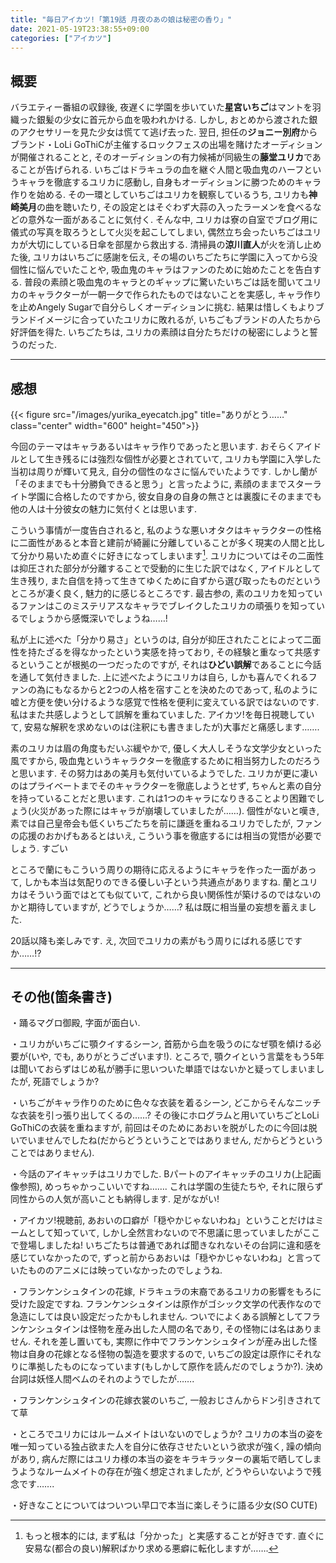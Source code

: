```yaml
---
title: "毎日アイカツ!「第19話 月夜のあの娘は秘密の香り」"
date: 2021-05-19T23:38:55+09:00
categories: ["アイカツ"]
---
```

## 概要

バラエティー番組の収録後, 夜遅くに学園を歩いていた**星宮いちご**はマントを羽織った銀髪の少女に首元から血を吸われかける. しかし, おとめから渡された銀のアクセサリーを見た少女は慌てて逃げ去った. 翌日, 担任の**ジョニー別府**からブランド・LoLi GoThiCが主催するロックフェスの出場を賭けたオーディションが開催されることと, そのオーディションの有力候補が同級生の**藤堂ユリカ**であることが告げられる. いちごはドラキュラの血を継ぐ人間と吸血鬼のハーフというキャラを徹底するユリカに感動し, 自身もオーディションに勝つためのキャラ作りを始める. その一環としていちごはユリカを観察しているうち, ユリカも**神崎美月**の曲を聴いたり, その設定とはそぐわず大蒜の入ったラーメンを食べるなどの意外な一面があることに気付く. そんな中, ユリカは寮の自室でブログ用に儀式の写真を取ろうとして火災を起こしてしまい, 偶然立ち会ったいちごはユリカが大切にしている日傘を部屋から救出する. 清掃員の**涼川直人**が火を消し止めた後, ユリカはいちごに感謝を伝え, その場のいちごたちに学園に入ってから没個性に悩んでいたことや, 吸血鬼のキャラはファンのために始めたことを告白する. 普段の素顔と吸血鬼のキャラとのギャップに驚いたいちごは話を聞いてユリカのキャラクターが一朝一夕で作られたものではないことを実感し, キャラ作りを止めAngely Sugarで自分らしくオーディションに挑む. 結果は惜しくもよりブランドイメージに合っていたユリカに敗れるが, いちごもブランドの人たちから好評価を得た. いちごたちは, ユリカの素顔は自分たちだけの秘密にしようと誓うのだった.

***

## 感想

{{< figure src="/images/yurika_eyecatch.jpg" title="ありがとう……" class="center" width="600" height="450">}}

今回のテーマはキャラあるいはキャラ作りであったと思います. おそらくアイドルとして生き残るには強烈な個性が必要とされていて, ユリカも学園に入学した当初は周りが輝いて見え, 自分の個性のなさに悩んでいたようです. しかし蘭が「そのままでも十分勝負できると思う」と言ったように, 素顔のままでスターライト学園に合格したのですから, 彼女自身の自身の無さとは裏腹にそのままでも他の人は十分彼女の魅力に気付くとは思います.

こういう事情が一度告白されると, 私のような悪いオタクはキャラクターの性格に二面性があると本音と建前が綺麗に分離していることが多く現実の人間と比して分かり易いため直ぐに好きになってしまいます[^footnote_1]. ユリカについてはその二面性は抑圧された部分が分離することで受動的に生じた訳ではなく, アイドルとして生き残り, また自信を持って生きてゆくために自ずから選び取ったものだというところが凄く良く, 魅力的に感じるところです. 最古参の, 素のユリカを知っているファンはこのミステリアスなキャラでブレイクしたユリカの頑張りを知っているでしょうから感慨深いでしょうね……!

私が上に述べた「分かり易さ」というのは, 自分が抑圧されたことによって二面性を持たざるを得なかったという実感を持っており, その経験と重なって共感するということが根拠の一つだったのですが, それは**ひどい誤解**であることに今話を通して気付きました. 上に述べたようにユリカは自ら, しかも喜んでくれるファンの為にもなるからと2つの人格を宿すことを決めたのであって, 私のように嘘と方便を使い分けるような感覚で性格を便利に変えている訳ではないのです. 私はまた共感しようとして誤解を重ねていました. アイカツ!を毎日視聴していて, 安易な解釈を求めないのは(注釈にも書きましたが)大事だと痛感します…….

素のユリカは眉の角度もだいぶ緩やかで, 優しく大人しそうな文学少女といった風ですから, 吸血鬼というキャラクターを徹底するために相当努力したのだろうと思います. その努力はあの美月も気付いているようでした. ユリカが更に凄いのはプライベートまでそのキャラクターを徹底しようとせず, ちゃんと素の自分を持っていることだと思います. これは1つのキャラになりきることより困難でしょう(火災があった際にはキャラが崩壊していましたが……). 個性がないと嘆き, 素では自己皇帝会も低くいちごたちを前に謙遜を重ねるユリカでしたが, ファンの応援のおかげもあるとはいえ, こういう事を徹底するには相当の覚悟が必要でしょう. すごい

ところで蘭にもこういう周りの期待に応えるようにキャラを作った一面があって, しかも本当は気配りのできる優しい子という共通点がありますね. 蘭とユリカはそういう面ではとても似ていて, これから良い関係性が築けるのではないのかと期待していますが, どうでしょうか……? 私は既に相当量の妄想を蓄えました.

20話以降も楽しみです. え, 次回でユリカの素がもう周りにばれる感じですか……!?

***

## その他(箇条書き)

・踊るマグロ御殿, 字面が面白い.

・ユリカがいちごに顎クイするシーン, 首筋から血を吸うのになぜ顎を傾ける必要が(いや, でも, ありがとうございます!). ところで, 顎クイという言葉をもう5年は聞いておらずはじめ私が勝手に思いついた単語ではないかと疑ってしまいましたが, 死語でしょうか?

・いちごがキャラ作りのために色々な衣装を着るシーン, どこからそんなニッチな衣装を引っ張り出してくるの……? その後にホログラムと用いていちごとLoLi GoThiCの衣装を重ねますが, 前回はそのためにあおいを脱がしたのに今回は脱いでいませんでしたね(だからどうということではありません, だからどうということではありません).

・今話のアイキャッチはユリカでした. Bパートのアイキャッチのユリカ(上記画像参照), めっちゃかっこいいですね……. これは学園の生徒たちや, それに限らず同性からの人気が高いことも納得します. 足がながい!

・アイカツ!視聴前, あおいの口癖が「穏やかじゃないわね」ということだけはミームとして知っていて, しかし全然言わないので不思議に思っていましたがここで登場しましたね! いちごたちは普通であれば聞きなれないその台詞に違和感を感じていなかったので, ずっと前からあおいは「穏やかじゃないわね」と言っていたもののアニメには映っていなかったのでしょうね.

・フランケンシュタインの花嫁, ドラキュラの末裔であるユリカの影響をもろに受けた設定ですね. フランケンシュタインは原作がゴシック文学の代表作なので急造にしては良い設定だったかもしれません. ついでによくある誤解としてフランケンシュタインは怪物を産み出した人間の名であり, その怪物には名はありません. それを差し置いても, 実際に作中でフランケンシュタインが産み出した怪物は自身の花嫁となる怪物の製造を要求するので, いちごの設定は原作にそれなりに準拠したものになっています(もしかして原作を読んだのでしょうか?). 決め台詞は妖怪人間ベムのそれのようでしたが…….

・フランケンシュタインの花嫁衣裳のいちご, 一般おじさんからドン引きされてて草

・ところでユリカにはルームメイトはいないのでしょうか? ユリカの本当の姿を唯一知っている独占欲また人を自分に依存させたいという欲求が強く, 躁の傾向があり, 病んだ際にはユリカ様の本当の姿をキラキラッターの裏垢で晒してしまうようなルームメイトの存在が強く想定されましたが, どうやらいないようで残念です…….

・好きなことについてはついつい早口で本当に楽しそうに語る少女(SO CUTE)

[^footnote_1]: もっと根本的には, まず私は「分かった」と実感することが好きです. 直ぐに安易な(都合の良い)解釈ばかり求める悪癖に転化しますが…….
